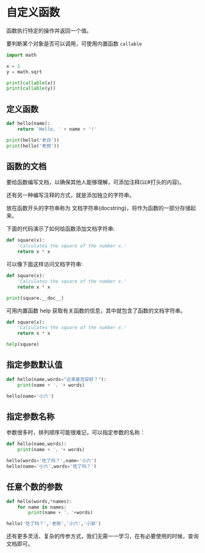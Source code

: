 # 自定义函数

函数执行特定的操作并返回一个值。

要判断某个对象是否可以调用，可使用内置函数 `callable`

<div class="run"></div>

```python
import math

x = 1
y = math.sqrt

print(callable(x))
print(callable(y))
```

## 定义函数

<div class="run"></div>

```python
def hello(name):
    return 'Hello, ' + name + '!'

print(hello('老白'))
print(hello('老邢'))
```

## 函数的文档

要给函数编写文档，以确保其他人能够理解，可添加注释(以#打头的内容)。

还有另一种编写注释的方式，就是添加独立的字符串。

放在函数开头的字符串称为 文档字符串(docstring)，将作为函数的一部分存储起来。

下面的代码演示了如何给函数添加文档字符串:

```python
def square(x):
    'Calculates the square of the number x.'
    return x * x
```

可以像下面这样访问文档字符串:

<div class="run"></div>

```python
def square(x):
    'Calculates the square of the number x.'
    return x * x

print(square.__doc__)
```

可用内置函数 help 获取有关函数的信息，其中就包含了函数的文档字符串。

<div class="run"></div>

```python
def square(x):
    'Calculates the square of the number x.'
    return x * x

help(square)
```

## 指定参数默认值

<div class="run"></div>

```python
def hello(name,words="近来是否安好？"):
    print(name + '，'+ words)

hello(name='小六')
```

## 指定参数名称

参数很多时，排列顺序可能很难记，可以指定参数的名称：

<div class="run"></div>

```python
def hello(name,words):
    print(name + '，'+ words)

hello(words='吃了吗？',name='小六')
hello(name='小六',words='吃了吗？')
```

## 任意个数的参数

<div class="run"></div>

```python
def hello(words,*names):
    for name in names:
        print(name + '，'+words)

hello('吃了吗？','老邢','小六','小郭')
```

还有更多灵活、复杂的传参方式，我们无需一一学习，在有必要使用的时候，查询文档即可。
